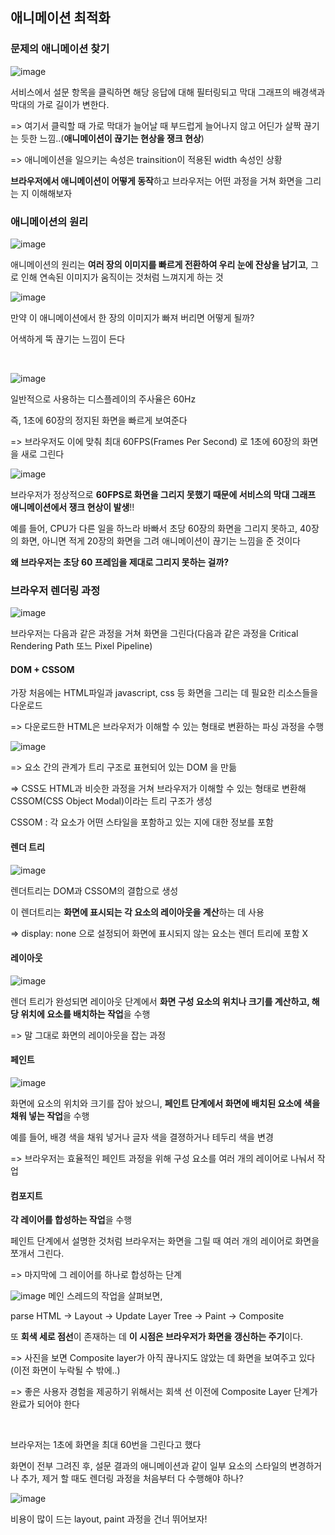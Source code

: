 ## 애니메이션 최적화

### 문제의 애니메이션 찾기

![image](https://github.com/user-attachments/assets/4d7be822-6366-450d-bdae-1bf89aa85bd6)

서비스에서 설문 항목을 클릭하면 해당 응답에 대해 필터링되고 막대 그래프의 배경색과 막대의 가로 길이가 변한다.

=> 여기서 클릭할 때 가로 막대가 늘어날 때 부드럽게 늘어나지 않고 어딘가 살짝 끊기는 듯한 느낌..(**애니메이션이 끊기는 현상을 쟁크 현상**)

=> 애니메이션을 일으키는 속성은 trainsition이 적용된 width 속성인 상황

**브라우저에서 애니메이션이 어떻게 동작**하고 브라우저는 어떤 과정을 거쳐 화면을 그리는 지 이해해보자

### 애니메이션의 원리

![image](https://github.com/user-attachments/assets/3cded84a-bb03-4abf-aa0f-6bfc8be4ec24)

애니메이션의 원리는 **여러 장의 이미지를 빠르게 전환하여 우리 눈에 잔상을 남기고**, 그로 인해 연속된 이미지가 움직이는 것처럼 느껴지게 하는 것

![image](https://github.com/user-attachments/assets/74a1c01e-ea6f-49f3-ab1a-010fb723b87d)

만약 이 애니메이션에서 한 장의 이미지가 빠져 버리면 어떻게 될까?

어색하게 뚝 끊기는 느낌이 든다

<br />

![image](https://github.com/user-attachments/assets/df405480-2105-49ce-b369-b6833b3a91f0)

일반적으로 사용하는 디스플레이의 주사율은 60Hz

즉, 1초에 60장의 정지된 화면을 빠르게 보여준다

=> 브라우저도 이에 맞춰 최대 60FPS(Frames Per Second) 로 1초에 60장의 화면을 새로 그린다

![image](https://github.com/user-attachments/assets/7492e129-c85b-40d9-bd95-942415666284)

브라우저가 정상적으로 **60FPS로 화면을 그리지 못했기 때문에 서비스의 막대 그래프 애니메이션에서 쟁크 현상이 발생**!!

예를 들어, CPU가 다른 일을 하느라 바빠서 초당 60장의 화면을 그리지 못하고, 40장의 화면, 아니면 적게 20장의 화면을 그려 애니메이션이 끊기는 느낌을 준 것이다

**왜 브라우저는 초당 60 프레임을 제대로 그리지 못하는 걸까?**

### 브라우저 렌더링 과정

![image](https://github.com/user-attachments/assets/dd7a31ba-5355-4557-ab98-66d01e4e79a3)

브라우저는 다음과 같은 과정을 거쳐 화면을 그린다(다음과 같은 과정을 Critical Rendering Path 또느 Pixel Pipeline)

#### DOM + CSSOM

가장 처음에는 HTML파일과 javascript, css 등 화면을 그리는 데 필요한 리소스들을 다운로드

=> 다운로드한 HTML은 브라우저가 이해할 수 있는 형태로 변환하는 파싱 과정을 수행

![image](https://github.com/user-attachments/assets/0d35ad54-2982-4594-a752-935e01989e3c)

=> 요소 간의 관계가 트리 구조로 표현되어 있는 DOM 을 만듦

=> CSS도 HTML과 비슷한 과정을 거쳐 브라우저가 이해할 수 있는 형태로 변환해 CSSOM(CSS Object Modal)이라는 트리 구조가 생성

CSSOM : 각 요소가 어떤 스타일을 포함하고 있는 지에 대한 정보를 포함

#### 렌더 트리

![image](https://github.com/user-attachments/assets/362fe2c4-468c-4f70-bccc-e4659751deb0)

렌더트리는 DOM과 CSSOM의 결합으로 생성

이 렌더트리는 **화면에 표시되는 각 요소의 레이아웃을 계산**하는 데 사용

=> display: none 으로 설정되어 화면에 표시되지 않는 요소는 렌더 트리에 포함 X

#### 레이아웃

![image](https://github.com/user-attachments/assets/84b40405-323f-4427-98de-72d9bfecb776)

렌더 트리가 완성되면 레이아웃 단계에서 **화면 구성 요소의 위치나 크기를 계산하고, 해당 위치에 요소를 배치하는 작업**을 수행

=> 말 그대로 화면의 레이아웃을 잡는 과정

#### 페인트

![image](https://github.com/user-attachments/assets/9e701b9a-2257-40fd-a8db-ae6e473d95df)

화면에 요소의 위치와 크기를 잡아 놨으니, **페인트 단계에서 화면에 배치된 요소에 색을 채워 넣는 작업**을 수행

예를 들어, 배경 색을 채워 넣거나 글자 색을 결졍하거나 테두리 색을 변경

=> 브라우저는 효율적인 페인트 과정을 위해 구성 요소를 여러 개의 레이어로 나눠서 작업

#### 컴포지트

**각 레이어를 합성하는 작업**을 수행

페인트 단계에서 설명한 것처럼 브라우저는 화면을 그릴 때 여러 개의 레이어로 화면을 쪼개서 그린다.

=> 마지막에 그 레이어를 하나로 합성하는 단계

![image](https://github.com/user-attachments/assets/aa5ce2b7-4d63-4cc3-8a04-795243aa0462)
메인 스레드의 작업을 살펴보면,

parse HTML -> Layout -> Update Layer Tree -> Paint -> Composite

또 **회색 세로 점선**이 존재하는 데 **이 시점은 브라우저가 화면을 갱신하는 주기**이다.

=> 사진을 보면 Composite layer가 아직 끊나지도 않았는 데 화면을 보여주고 있다(이전 화면이 누락될 수 밖에..)

=> 좋은 사용자 경험을 제공하기 위해서는 회색 선 이전에 Composite Layer 단계가 완료가 되어야 한다

<br />

브라우저는 1초에 화면을 최대 60번을 그린다고 했다

화면이 전부 그려진 후, 설문 결과의 애니메이션과 같이 일부 요소의 스타일의 변경하거나 추가, 제거 할 때도 렌더링 과정을 처음부터 다 수행해야 하나?

![image](https://github.com/user-attachments/assets/89e669ea-a962-47ed-b3f1-fdf7faccf254)

비용이 많이 드는 layout, paint 과정을 건너 뛰어보자!
